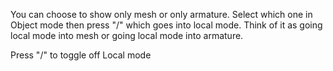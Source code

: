 You can choose to show only mesh or only armature. Select which one in Object mode then press "/" which goes into local mode. Think of it as going local mode into mesh or going local mode into armature. 

Press "/" to toggle off Local mode